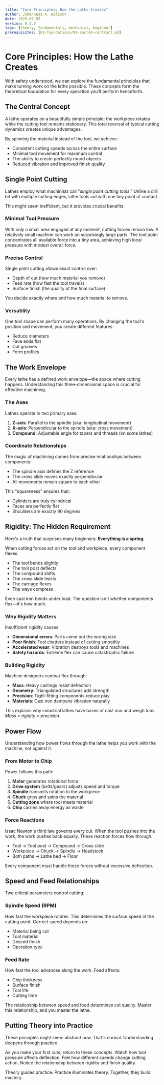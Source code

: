 ```yaml
---
title: "Core Principles: How the Lathe Creates"
author: Johanness A. Nilsson
date: 2025-07-05
version: 0.1.0
tags: [theory, fundamentals, mechanics, beginner]
prerequisites: [01-foundations/01-sacred-contract.md]
---
```


# Core Principles: How the Lathe Creates

With safety understood, we can explore the fundamental principles that make
turning work on the lathe possible.
These concepts form the theoretical foundation for every operation you'll
perform henceforth.

## The Central Concept

A lathe operates on a beautifully simple principle:
the workpiece rotates while the cutting tool remains stationary.
This total reversal of typical cutting dynamics creates unique advantages.

By spinning the material instead of the tool, we achieve:

- Consistent cutting speeds across the entire surface
- Minimal tool movement for maximum control
- The ability to create perfectly round objects
- Reduced vibration and improved finish quality

## Single Point Cutting

Lathes employ what machinists call "_single point cutting tools_."
Unlike a drill bit with multiple cutting edges, lathe tools cut with one
tiny point of contact.

This might seem inefficient, but it provides crucial benefits:

### Minimal Tool Pressure

With only a small area engaged at any moment, cutting forces remain low.
A relatively small machine can work on surprisingly large parts.
The tool point concentrates all available force into a tiny area,
achieving high local pressure with modest overall force.

### Precise Control

Single point cutting allows exact control over:

- Depth of cut (how much material you remove)
- Feed rate (how fast the tool travels)
- Surface finish (the quality of the final surface)

You decide exactly where and how much material to remove.

### Versatility

One tool shape can perform many operations.
By changing the tool's position and movement, you create different features:

- Reduce diameters
- Face ends flat
- Cut grooves
- Form profiles

## The Work Envelope

Every lathe has a defined work envelope—the space where cutting happens.
Understanding this three-dimensional space is crucial for effective machining.

### The Axes

Lathes operate in two primary axes:

1. **Z-axis**: Parallel to the spindle (aka: longitudinal movement)
2. **X-axis**: Perpendicular to the spindle (aka: cross movement)
3. **Compound**: Adjustable angle for tapers and threads (on some lathes)

### Coordinate Relationships

The magic of machining comes from precise relationships between components:

- The spindle axis defines the Z reference
- The cross slide moves exactly perpendicular
- All movements remain square to each other

This "squareness" ensures that:

- Cylinders are truly cylindrical
- Faces are perfectly flat
- Shoulders are exactly 90 degrees

## Rigidity: The Hidden Requirement

Here's a truth that surprises many beginners:
**Everything is a spring.**

When cutting forces act on the tool and workpiece, every component flexes:

- The tool bends slightly
- The tool post deflects
- The compound shifts
- The cross slide twists
- The carriage flexes
- The ways compress

Even cast iron bends under load.
The question isn't whether components flex—it's how much.

### Why Rigidity Matters

Insufficient rigidity causes:

- **Dimensional errors**: Parts come out the wrong size
- **Poor finish**: Tool chatters instead of cutting smoothly
- **Accelerated wear**: Vibration destroys tools and machines
- **Safety hazards**: Extreme flex can cause catastrophic failure

### Building Rigidity

Machine designers combat flex through:

- **Mass**: Heavy castings resist deflection
- **Geometry**: Triangulated structures add strength
- **Precision**: Tight-fitting components reduce play
- **Materials**: Cast iron dampens vibration naturally

This explains why industrial lathes have bases of cast iron and weigh tons.
_Mass = rigidity = precision_.

## Power Flow

Understanding how power flows through the lathe helps you work with the
machine, not against it.

### From Motor to Chip

Power follows this path:

1. **Motor** generates rotational force
2. **Drive system** (belts/gears) adjusts speed and torque
3. **Spindle** transmits rotation to the workpiece
4. **Chuck** grips and spins the material
5. **Cutting zone** where tool meets material
6. **Chip** carries away energy as waste

### Force Reactions

Issac Newton's third law governs every cut.
When the tool pushes into the work, the work pushes back equally.
These reaction forces flow through:

- Tool → Tool post → Compound → Cross slide
- Workpiece → Chuck → Spindle → Headstock
- Both paths → Lathe bed → Floor

Every component must handle these forces without excessive deflection.

## Speed and Feed Relationships

Two critical parameters control cutting:

### Spindle Speed (RPM)

How fast the workpiece rotates.
This determines the surface speed at the cutting point.
Correct speed depends on:

- Material being cut
- Tool material
- Desired finish
- Operation type

### Feed Rate

How fast the tool advances along the work.
Feed affects:

- Chip thickness
- Surface finish
- Tool life
- Cutting time

The relationship between speed and feed determines cut quality.
Master this relationship, and you master the lathe.

## Putting Theory into Practice

These principles might seem abstract now.
That's normal.
Understanding deepens through practice.

As you make your first cuts, return to these concepts.
Watch how tool pressure affects deflection.
Feel how different speeds change cutting action.
Notice the relationship between rigidity and finish quality.

Theory guides practice.
Practice illuminates theory.
Together, they build mastery.
